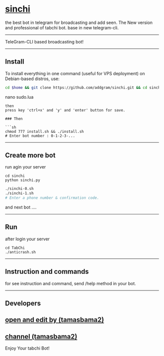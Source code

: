 # [sinchi](https://t.me/tg_Member1)


the best bot in telegram for broadcasting and add seen. The New version and professional of tabchi bot. base in new telegram-cli.

***

TeleGram-CLI based broadcasting bot!

****

## Install
To install everything in one command (useful for VPS deployment) on Debian-based distros, use:
```sh
cd $home && git clone https://github.com/addgram/sinchi.git && cd sinchi 
```



nano sudo.lua
```
then
press key 'ctrl+x' and 'y' and 'enter' button for save.

### Then

```sh
chmod 777 install.sh && ./install.sh
# Enter bot number : 0-1-2-3-...
```

***

## Create more bot
run agin your server

```
cd sinchi
python sinchi.py
```

```sh
./sinchi-0.sh
./sinchi-1.sh
# Enter a phone number & confirmation code.
```
and next bot ....

***

## Run
after login your server

```
cd TabChi
./anticrash.sh
```

***

## Instruction and commands 

for see instruction and command, send /help method in your bot.

***

## Developers

## [open and edit by (tamasbama2)](https://t.me/tamasbama2)
## [channel (tamasbama2)](https://t.me/tg_Member1)


Enjoy Your tabchi Bot!
